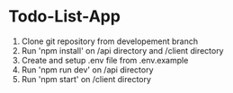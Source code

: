 # Todo-List-App

1. Clone git repository from developement branch
2. Run 'npm install' on /api directory and /client directory
3. Create and setup .env file from .env.example
4. Run 'npm run dev' on /api directory 
5. Run 'npm start' on /client directory
